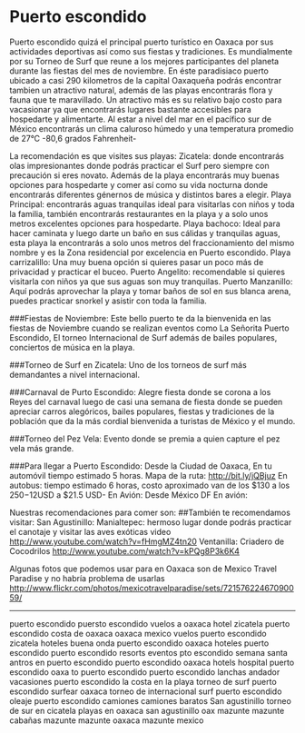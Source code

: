 Puerto escondido
==========================================================================================
Puerto escondido quizá el principal puerto turístico en Oaxaca por sus actividades deportivas así como sus fiestas y tradiciones. Es mundialmente por su Torneo de Surf que reune a los mejores participantes del planeta durante las fiestas del mes de noviembre. En éste paradisiaco puerto ubicado a casi 290 kilometros de la capital Oaxaqueña podrás encontrar tambien un atractivo natural, además de las playas encontrarás flora y fauna que te maravillado. Un atractivo más es su relativo bajo costo para vacasionar ya que encontrarás lugares bastante accesibles para hospedarte y alimentarte. 
Al estar a nivel del mar en el pacífico sur de México encontrarás un clima caluroso húmedo y una temperatura promedio de 27°C -80,6 grados Fahrenheit- 

La recomendación es que visites sus playas: 
Zicatela: donde encontrarás olas impresionantes donde podrás practicar el Surf pero siempre con precaución si eres novato. Además de la playa encontrarás muy buenas opciones para hospedarte y comer así como su vida nocturna donde encontrarás diferentes génernos de música y distintos bares a elegir.
Playa Principal: encontrarás aguas tranquilas ideal para visitarlas con niños y toda la familia, también encontrarás restaurantes en la playa y a solo unos metros excelentes opciones para hospedarte. 
Playa bachoco: Ideal para hacer caminata y luego darte un baño en sus cálidas y tranquilas aguas, esta playa la encontrarás a solo unos metros del fraccionamiento del mismo nombre y es la Zona residencial por excelencia en Puerto escondido. 
Playa carrizalillo: Una muy buena opción si quieres pasar un poco más de privacidad y practicar el buceo. 
Puerto Angelito: recomendable si quieres visitarla con niños ya que sus aguas son muy tranquilas. 
Puerto Manzanillo: Aquí podrás aprovechar la playa y tomar baños de sol en sus blanca arena, puedes practicar snorkel y asistir con toda la familia. 

###Fiestas de Noviembre: Este bello puerto te da la bienvenida en las fiestas de Noviembre cuando se realizan eventos como La Señorita Puerto Escondido, El torneo Internacional de Surf además de bailes populares, conciertos de música en la playa. 

###Torneo de Surf en Zicatela: Uno de los torneos de surf más demandantes a nivel internacional. 

###Carnaval de Purto Escondido: Alegre fiesta donde se corona a los Reyes del carnaval luego de casi una semana de fiesta donde se pueden apreciar carros alegóricos, bailes populares, fiestas y tradiciones de la población que da la más cordial bienvenida a turistas de México y el mundo. 

###Torneo del Pez Vela: Evento donde se premia a quien capture el pez vela más grande. 

###Para llegar a Puerto Escondido: 
Desde la Ciudad de Oaxaca,
En tu automóvil tiempo estimado 5 horas. Mapa de la ruta: http://bit.ly/jQBjuz 
En autobus: tiempo estimado 6 horas, costo aproximado van de los $130 a los $250 -$12USD a $21.5 USD-
En Avión: 
Desde México DF 
En avión: 

Nuestras recomendaciones para comer son: 
##También te recomendamos visitar: 
San Agustinillo: 
Manialtepec: hermoso lugar donde podrás practicar el canotaje y visitar las aves exóticas video http://www.youtube.com/watch?v=fHmgMZ4tn20
Ventanilla: Criadero de Cocodrilos http://www.youtube.com/watch?v=kPQg8P3k6K4

Algunas fotos que podemos usar para en Oaxaca son de Mexico Travel Paradise y no habría problema de usarlas  http://www.flickr.com/photos/mexicotravelparadise/sets/72157622467090059/

_________________________
puerto escondido
puersto escondido
vuelos a oaxaca
hotel zicatela puerto escondido
costa de oaxaca
oaxaca mexico
vuelos puerto escondido
zicatela
hoteles buena onda
puerto escondido oaxaca
hoteles puerto escondido
puerto escondido resorts
eventos pto escondido semana santa
antros en puerto escondido
puerto escondido oaxaca hotels
hospital puerto escondido
oaxa to puerto escondido
puerto escondido lanchas
andador
vacasiones puerto escondido
la costa
en la playa
torneo de surf puerto escondido
surfear oaxaca
torneo de internacional surf puerto escondido
oleaje puerto escondido
camiones
camiones baratos
San agustinillo
torneo de sur en cicatela
playas en oaxaca
san agustinillo oax
mazunte
mazunte cabañas
mazunte 
mazunte oaxaca
mazunte mexico

